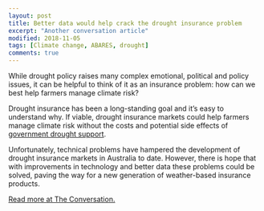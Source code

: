 ```yaml
---
layout: post
title: Better data would help crack the drought insurance problem
excerpt: "Another conversation article"
modified: 2018-11-05
tags: [Climate change, ABARES, drought]
comments: true
---
```


<p>While drought policy raises many complex emotional, political and policy issues, it can be helpful to think of it as an insurance problem: how can we best help farmers manage climate risk? </p>

<p>Drought insurance has been a long-standing goal and it’s easy to understand why. If viable, drought insurance markets could help farmers manage climate risk without the costs and potential side effects of <a href="https://theconversation.com/helping-farmers-in-distress-doesnt-help-them-be-the-best-the-drought-relief-dilemma-105281">government drought support</a>. </p>

<p>Unfortunately, technical problems have hampered the development of drought insurance markets in Australia to date.  However, there is hope that with improvements in technology and better data these problems could be solved, paving the way for a new generation of weather-based insurance products. </p>

<span><a href="https://theconversation.com/helping-farmers-in-distress-doesnt-help-them-be-the-best-the-drought-relief-dilemma-105281">Read more at The Conversation.</a>
